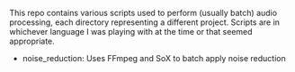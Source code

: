 This repo contains various scripts used to perform (usually batch) audio
processing, each directory representing a different project. Scripts are
in whichever language I was playing with at the time or that seemed
appropriate.

* noise_reduction: Uses FFmpeg and SoX to batch apply noise reduction
